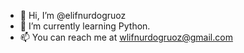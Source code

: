 - 👋 Hi, I’m @elifnurdogruoz
- 🌱 I’m currently learning Python.
- 📫 You can reach me at wlifnurdogruoz@gmail.com

<!---
elifnurdogruoz/elifnurdogruoz is a ✨ special ✨ repository because its `README.md` (this file) appears on your GitHub profile.
You can click the Preview link to take a look at your changes.
--->
